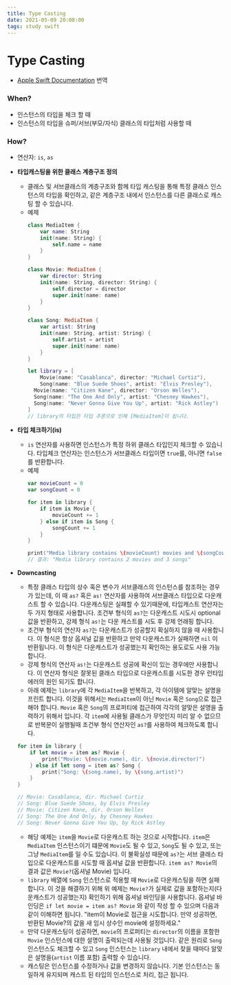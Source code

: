 ```yaml
---
title: Type Casting
date: 2021-05-09 20:08:00
tags: study swift
---
```


# Type Casting 
- [Apple Swift Documentation](https://docs.swift.org/swift-book/LanguageGuide/TypeCasting.html) 번역

### When?

- 인스턴스의 타입을 체크 할 때
- 인스턴스의 타입을 슈퍼/서브(부모/자식) 클래스의 타입처럼 사용할 때

### How?

- 연산자: `is`, `as`

- **타입캐스팅을 위한 클래스 계층구조 정의**
    - 클래스 및 서브클래스의 계층구조와 함께 타입 캐스팅을 통해 특정 클래스 인스턴스의 타입을 확인하고, 같은 계층구조 내에서 인스턴스를 다른 클래스로 캐스팅 할 수 있습니다.
    - 예제
        ```swift
        class MediaItem {
        	var name: String
        	init(name: String) {
        		self.name = name
        	}
        }

        class Movie: MediaItem {
        	var director: String
        	init(name: String, director: String) {
        		self.director = director
        		super.init(name: name)
        	}
        }

        class Song: MediaItem {
        	var artist: String
        	init(name: String, artist: String) {
        		self.artist = artist
        		super.init(name: name)
        	}
        }

        let library = [
        	Movie(name: "Casablanca", director: "Michael Curtiz"),
        	Song(name: "Blue Suede Shoes", artist: "Elvis Presley"),
          Movie(name: "Citizen Kane", director: "Orson Welles"),
          Song(name: "The One And Only", artist: "Chesney Hawkes"),
          Song(name: "Never Gonna Give You Up", artist: "Rick Astley")
        ]
        // library의 타입은 타입 추론으로 인해 [MediaItem]이 됩니다.
        ```

- **타입 체크하기(is)**
    - `is` 연산자를 사용하면 인스턴스가 특정 하위 클래스 타입인지 체크할 수 있습니다. 타입체크 연산자는 인스턴스가 서브클래스 타입이면 `true`를, 아니면 `false`를 반환합니다.
    - 예제
        ```swift
        var movieCount = 0
        var songCount = 0

        for item in library {
            if item is Movie {
                movieCount += 1
            } else if item is Song {
                songCount += 1
            }
        }

        print("Media library contains \(movieCount) movies and \(songCount) songs")
        // 결과: "Media library contains 2 movies and 3 songs"
        ```

- **Downcasting**
    - 특정 클래스 타입의 상수 혹은 변수가 서브클래스의 인스턴스를 참조하는 경우가 있는데, 이 때 `as?` 혹은 `as!` 연산자를 사용하여 서브클래스 타입으로 다운캐스트 할 수 있습니다. 다운캐스팅은 실패할 수 있기때문에, 타입캐스트 연산자는 두 가지 형태로 사용합니다. 조건부 형식의 `as?`는 다운캐스트 시도시 optional 값을 반환하고, 강제 형식 `as!`는 다운 캐스트를 시도 후 강제 언래핑 합니다.
    - 조건부 형식의 연산자 `as?`는 다운캐스트가 성공할지 확실하지 않을 때 사용합니다. 이 형식은 항상 옵셔널 값을 반환하고 만약 다운캐스트가 실패하면 `nil` 이 반환됩니다. 이 형식은 다운캐스트가 성공했는지 확인하는 용도로도 사용 가능합니다.
    - 강제 형식의 연산자 `as!`는 다운캐스트 성공에 확신이 있는 경우에만 사용합니다. 이 연산자 형식은 잘못된 클래스 타입으로 다운캐스트를 시도한 경우 런타임 에러의 원인 되기도 합니다.
    - 아래 예제는 `library`에 각 `MediaItem`을 반복하고, 각 아이템에 알맞는 설명을 프린트 합니다. 이것을 위해서는 `MediaItem`이 아닌 `Movie` 혹은 `Song`으로 접근해야 합니다. `Movie` 혹은 `Song`의 프로퍼티에 접근하여 각각의 알맞은 설명을 출력하기 위해서 입니다. 각 `item`에 사용될 클래스가 무엇인지 미리 알 수 없으므로 반복문이 실행될때 조건부 형식 연산자인 `as?`를 사용하여 체크하도록 합니다.
    ```swift
    for item in library {
        if let movie = item as? Movie {
            print("Movie: \(movie.name), dir. \(movie.director)")
        } else if let song = item as? Song {
            print("Song: \(song.name), by \(song.artist)")
        }
    }

    // Movie: Casablanca, dir. Michael Curtiz
    // Song: Blue Suede Shoes, by Elvis Presley
    // Movie: Citizen Kane, dir. Orson Welles
    // Song: The One And Only, by Chesney Hawkes
    // Song: Never Gonna Give You Up, by Rick Astley
    ```

    - 해당 예제는 `item`을 `Movie`로 다운캐스트 하는 것으로 시작합니다. `item`은 `MediaItem` 인스턴스이기 떄문에 `Movie`도 될 수 있고, `Song`도 될 수 있고, 또는 그냥 `MediaItem`를 일 수도 있습니다. 이 불확실성 때문에 `as?`는 서브 클래스 타입으로 다운캐스트를 시도할 때 옵셔널 값을 반환합니다. `item as? Movie`의 결과 값은 `Movie?`(옵셔널 Movie) 입니다.
    - `library` 배열에 `Song` 인스턴스로 적용할 때 `Movie`로 다운캐스팅을 하면 실패합니다. 이 것을 해결하기 위해 위 예제는 `Movie?`가 실제로 값을 포함하는지(다운캐스트가 성공했는지) 확인하기 위해 옵셔널 바인딩을 사용합니다. 옵셔널 바인딩은 `if let movie = item as? Movie` 와 같이 작성 할 수 있으며 다음과 같이 이해하면 됩니다. "item이 Movie로 접근을 시도합니다. 만약 성공하면, 반환된 Movie?의 값을 새 임시 상수인 movie에 설정하세요."
    - 만약 다운캐스팅이 성공하면, `movie`의 프로퍼티는 `director`의 이름을 포함한 `Movie` 인스턴스에 대한 설명이 출력되는데 사용될 것입니다. 같은 원리로 `Song` 인스턴스도 체크할 수 있고 `Song` 인스턴스는 `library` 내에서 찾을 때마다 알맞은 설명을(`artist` 이름 포함) 출력할 수 있습니다.
    - 캐스팅은 인스턴스를 수정하거나 값을 변경하지 않습니다. 기본 인스턴스는 동일하게 유지되며 캐스트 된 타입의 인스턴스로 처리, 접근 됩니다.

